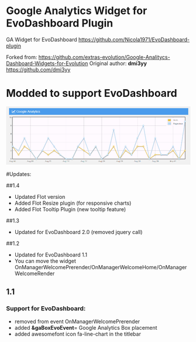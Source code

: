 Google Analytics Widget for EvoDashboard Plugin
===========================================
GA Widget for EvoDashboard https://github.com/Nicola1971/EvoDashboard-plugin

Forked from: https://github.com/extras-evolution/Google-Analitycs-Dashboard-Widgets-for-Evolution
Original author: **dmi3yy** https://github.com/dmi3yy

# Modded to support EvoDashboard

![ga evodashboard widget](https://raw.githubusercontent.com/Nicola1971/training-materials/master/Images/ga/analitycs-widget.jpg)

#Updates:

##1.4
* Updated Flot version
* Added Flot Resize plugin (for responsive charts)
* Added Flot Tooltip Plugin (new tooltip feature)

##1.3
* Updated for EvoDashboard 2.0 (removed jquery call)

##1.2
* Updated for EvoDashboard 1.1
* You can move the widget OnManagerWelcomePrerender/OnManagerWelcomeHome/OnManagerWelcomeRender

## 1.1
### Support for EvoDashboard:
* removed from event OnManagerWelcomePrerender
* added **&gaBoxEvoEvent**= Google Analytics Box placement 
* added awesomefont icon fa-line-chart in the titlebar 


